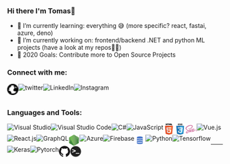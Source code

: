 ### Hi there I'm Tomas👋

- 🌱 I’m currently learning: everything 😅 (more specific? react, fastai, azure, deno)
- 🔭 I’m currently working on: frontend/backend .NET and python ML projects (have a look at my repos👨‍💻)
- 🥅 2020 Goals: Contribute more to Open Source Projects

### Connect with me:
[<img align="left" height="26px" title="🚧 Website under Construction 🚧" src="https://raw.githubusercontent.com/iconic/open-iconic/master/svg/globe.svg" />][website]
[<img align="left" height="26px" title="twitter" src="https://cdn.jsdelivr.net/npm/simple-icons@v3/icons/twitter.svg" />][twitter]
[<img align="left" height="26px" title="LinkedIn" src="https://cdn.jsdelivr.net/npm/simple-icons@v3/icons/linkedin.svg" />][linkedin]
[<img align="left" height="26px" title="Instagram" src="https://cdn.jsdelivr.net/npm/simple-icons@v3/icons/instagram.svg" />][instagram]

<br>
<br>

### Languages and Tools:
[<img align="left" height="26px" title="Visual Studio" src="https://visualstudio.microsoft.com/wp-content/uploads/2019/06/BrandVisualStudioWin2019-3.svg" />][visual studio]
[<img align="left" height="26px" title="Visual Studio Code" src="https://visualstudio.microsoft.com/wp-content/uploads/2019/09/vs-code-responsive-01-1.png" />][vscode]
[<img align="left" height="26px" title="C#" src="https://www.brandeps.com/logo-download/C/C-Sharp-logo-vector-01.svg" />][c#]
[<img align="left" height="26px" title="JavaScript" src="https://cdn.worldvectorlogo.com/logos/javascript.svg" />][js]
[<img align="left" height="26px" title="HTML5" src="https://raw.githubusercontent.com/github/explore/80688e429a7d4ef2fca1e82350fe8e3517d3494d/topics/html/html.png" />][html5]
[<img align="left" height="26px" title="CSS" src="https://raw.githubusercontent.com/github/explore/80688e429a7d4ef2fca1e82350fe8e3517d3494d/topics/css/css.png" />][css]
[<img align="left" height="26px" title="Sass" src="https://raw.githubusercontent.com/github/explore/80688e429a7d4ef2fca1e82350fe8e3517d3494d/topics/sass/sass.png" />][sass]
[<img align="left" height="26px" title="Vue.js" src="https://upload.wikimedia.org/wikipedia/commons/9/95/Vue.js_Logo_2.svg" />][vue]
[<img align="left" height="26px" title="React.js" src="https://upload.wikimedia.org/wikipedia/commons/a/a7/React-icon.svg" />][react]
[<img align="left" height="26px" title="GraphQL" src="https://graphql.org/img/logo.svg" />][graphql]
[<img align="left" height="26px" title="Node.js" src="https://raw.githubusercontent.com/github/explore/80688e429a7d4ef2fca1e82350fe8e3517d3494d/topics/nodejs/nodejs.png" />][node]
[<img align="left" height="26px" title="Azure" src="https://www.kodemaker.no/assets/photos/tech/b053ae81ad77/azure.png" />][azure]
[<img align="left" height="26px" title="Firebase" src="https://cdn4.iconfinder.com/data/icons/google-i-o-2016/512/google_firebase-2-512.png" />][firebase]
[<img align="left" height="26px" title="SQL" src="https://raw.githubusercontent.com/github/explore/80688e429a7d4ef2fca1e82350fe8e3517d3494d/topics/sql/sql.png" />][sql]
[<img align="left" height="26px" title="Python" src="https://sentry.io/_assets/logos/python-b4c48305602d94e83642262dfdcda73dfcd7659b25281b4f3a3a9def5e445642.svg" />][python]
[<img align="left" height="26px" title="Tensorflow" src="https://upload.wikimedia.org/wikipedia/commons/2/2d/Tensorflow_logo.svg" />][tensorflow]
[<img align="left" height="26px" title="Keras" src="https://warth-sapiensio.com/wp-content/uploads/2018/10/keras-logo-small-wb.png" />][keras]
[<img align="left" height="26px" title="Pytorch" src="https://pytorch.org/assets/images/pytorch-logo.png" />][pytorch]
[<img align="left" height="26px" title="GitHub" src="https://raw.githubusercontent.com/github/explore/78df643247d429f6cc873026c0622819ad797942/topics/github/github.png" />][self]
[<img align="left" height="26px" title="Terminal" src="https://raw.githubusercontent.com/github/explore/80688e429a7d4ef2fca1e82350fe8e3517d3494d/topics/terminal/terminal.png" />][self]

<br>
<br>

[website]: https://github.com/renaa
[twitter]: https://twitter.com/tomas15916021
[linkedin]: https://linkedin.com/in/tomas-foss-renaa-747b3371
[instagram]: https://www.instagram.com/tomasfossrenaa/


[self]: https://github.com/renaa
[visual studio]: https://visualstudio.microsoft.com
[vscode]: https://code.visualstudio.com/
[c#]: https://en.wikipedia.org/wiki/C_Sharp_(programming_language)
[html5]: https://en.wikipedia.org/wiki/HTML5
[js]: https://en.wikipedia.org/wiki/JavaScript
[css]: https://en.wikipedia.org/wiki/Cascading_Style_Sheets
[sass]: https://sass-lang.com/
[vue]: https://vuejs.org/
[react]: https://reactjs.org/
[graphql]: https://graphql.org/
[node]: https://nodejs.org/en/
[azure]: https://azure.microsoft.com/en-us/
[firebase]: https://firebase.google.com/
[sql]: https://en.wikipedia.org/wiki/SQL
[python]: https://www.python.org/
[tensorflow]: https://www.tensorflow.org/
[keras]: https://keras.io/
[pytorch]: https://pytorch.org/

--- 
<!-- 
<img align="left" title="renaa's GitHub Stats" src="https://github-readme-stats.vercel.app/api?username=renaa&show_icons=true&hide_border=true/>
[![Top Langs](https://github-readme-stats.vercel.app/api/top-langs/?username=anuraghazra&layout=compact)](https://github.com/anuraghazra/github-readme-stats) -->


<!-- [website]: tomasrenaa.io -->



<!--

### Languages and Tools:
[<img align="left" alt="MongoDB" width="26px" src="https://raw.githubusercontent.com/github/explore/80688e429a7d4ef2fca1e82350fe8e3517d3494d/topics/mongodb/mongodb.png" />][webdevplaylist]
[<img align="left" alt="MySQL" width="26px" src="https://raw.githubusercontent.com/github/explore/80688e429a7d4ef2fca1e82350fe8e3517d3494d/topics/mysql/mysql.png" />][self]
[<img align="left" alt="Deno" width="26px" src="https://raw.githubusercontent.com/github/explore/361e2821e2dea67711cde99c9c40ed357061cf27/topics/deno/deno.png" />][self]
[<img align="left" alt="Git" width="26px" src="https://raw.githubusercontent.com/github/explore/80688e429a7d4ef2fca1e82350fe8e3517d3494d/topics/git/git.png" />][self]

[instagram]: https://instagram.com/codeSTACKr


website: under construction 🚧
**renaa/renaa** is a ✨ _special_ ✨ repository because its `README.md` (this file) appears on your GitHub profile.
Here are some ideas to get you started:
- 📫 How to reach me: tomasrenaa@gmail.com | (+47) 481-777-86
- 👯 I’m looking to collaborate on ...
- 🤔 I’m looking for help with ...
- 💬 Ask me about ...
- 😄 Pronouns: ...
- ⚡ Fun fact: ...
-->
